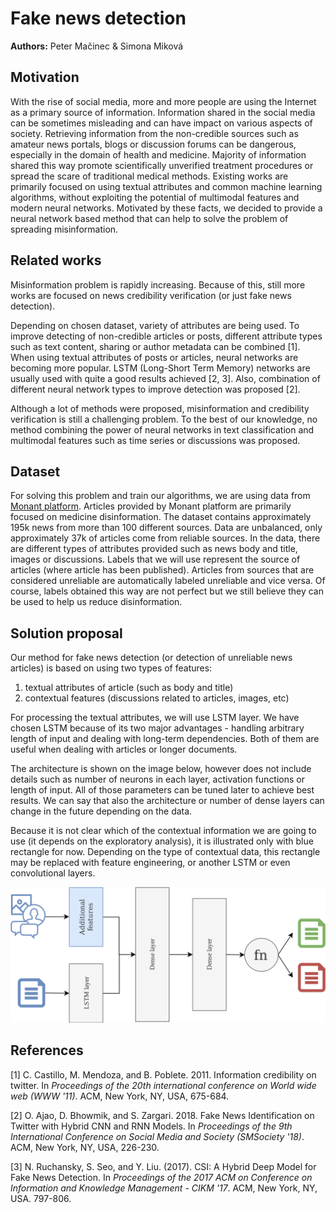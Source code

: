 # Fake news detection

**Authors:** Peter Mačinec & Simona Miková


## Motivation

With the rise of social media, more and more people are using the Internet as a primary source of information. Information shared in the social media can be sometimes misleading and can have impact on various aspects of society. Retrieving information from the non-credible sources such as amateur news portals, blogs or discussion forums can be dangerous, especially in the domain of health and medicine. Majority of information shared this way promote scientifically unverified treatment procedures or spread the scare of traditional medical methods. Existing works are primarily focused on using textual attributes and common machine learning algorithms, without exploiting the potential of multimodal features and modern neural networks. Motivated by these facts, we decided to provide a neural network based method that can help to solve the problem of spreading misinformation.


## Related works

Misinformation problem is rapidly increasing. Because of this, still more works are focused on news credibility verification (or just fake news detection).

Depending on chosen dataset, variety of attributes are being used. To improve detecting of non-credible articles or posts, different attribute types such as text content, sharing or author metadata can be combined [1]. When using textual attributes of posts or articles, neural networks are becoming more popular. LSTM (Long-Short Term Memory) networks are usually used with quite a good results achieved [2, 3]. Also, combination of different neural network types to improve detection was proposed [2].

Although a lot of methods were proposed, misinformation and credibility verification is still a challenging problem. To the best of our knowledge, no method combining the power of neural networks in text classification and multimodal features such as time series or discussions was proposed.


## Dataset

For solving this problem and train our algorithms, we are using data from [Monant platform](https://documenter.getpostman.com/view/8615295/SVtPWq1j?version=latest#7f81cb35-db90-4eaf-acd0-a177aa5a9077). Articles provided by Monant platform are primarily focused on medicine disinformation. The dataset contains approximately 195k news from more than 100 different sources. Data are unbalanced, only approximately 37k of articles come from reliable sources. In the data, there are different types of attributes provided such as news body and title, images or discussions. Labels that we will use represent the source of articles (where article has been published). Articles from sources that are considered unreliable are automatically labeled unreliable and vice versa. Of course, labels obtained this way are not perfect but we still believe they can be used to help us reduce disinformation. 


## Solution proposal

Our method for fake news detection (or detection of unreliable news articles) is based on using two types of features:
1. textual attributes of article (such as body and title)
1. contextual features (discussions related to articles, images, etc)

For processing the textual attributes, we will use LSTM layer. We have chosen LSTM because of its two major advantages - handling arbitrary length of input and dealing with long-term dependencies. Both of them are useful when dealing with articles or longer documents.
 
The architecture is shown on the image below, however does not include details such as number of neurons in each layer, activation functions or length of input. All of those parameters can be tuned later to achieve best results. We can say that also the architecture or number of dense layers can change in the future depending on the data.

Because it is not clear which of the contextual information we are going to use (it depends on the exploratory analysis), it is illustrated only with blue rectangle for now. Depending on the type of contextual data, this rectangle may be replaced with feature engineering, or another LSTM or even convolutional layers.

![Proposal](images/nn_proposal.png)


## References

[1] C. Castillo, M. Mendoza, and B. Poblete. 2011. Information credibility on twitter. In *Proceedings of the 20th international conference on World wide web (WWW '11)*. ACM, New York, NY, USA, 675-684.


[2] O. Ajao, D. Bhowmik, and S. Zargari. 2018. Fake News Identification on Twitter with Hybrid CNN and RNN Models. In *Proceedings of the 9th International Conference on Social Media and Society (SMSociety '18)*. ACM, New York, NY, USA, 226-230.

[3] N. Ruchansky, S. Seo, and Y. Liu. (2017). CSI: A Hybrid Deep Model for Fake News Detection. In *Proceedings of the 2017 ACM on Conference on Information and Knowledge Management - CIKM '17*. ACM, New York, NY, USA. 797-806.
